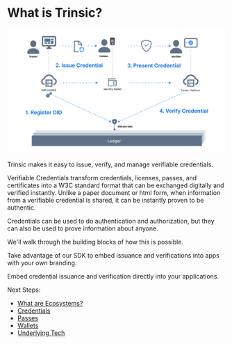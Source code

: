# What is Trinsic?
![Trust Triangle](/_static/images/trust-triangle.png)

Trinsic makes it easy to issue, verify, and manage verifiable credentials.

Verifiable Credentials transform credentials, licenses, passes, and certificates into a W3C standard format that can be exchanged digitally and verified instantly. Unlike a paper document or html form, when information from a verifiable credential is shared, it can be instantly proven to be authentic.

Credentials can be used to do authentication and authorization, but they can also be used to prove information about anyone. 

We'll walk through the building blocks of how this is possible.

Take advantage of our SDK to embed issuance and verifications into apps with your own branding. 

Embed credential issuance and verification directly into your applications. 

Next Steps:
- [What are Ecosystems?](./ecosystems.md)
- [Credentials](./credentials.md)
- [Passes](./passes.md)
- [Wallets](./wallets.md)
- [Underlying Tech](./tech.md)
